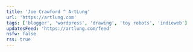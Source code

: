 ```yaml
---
title: 'Joe Crawford ^ ArtLung'
url: 'https://artlung.com'
tags: ['blogger', 'wordpress', 'drawing', 'toy robots', 'indieweb']
updatesFeed: 'https://artlung.com/feed'
nsfw: false
rss: true
---
```

